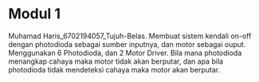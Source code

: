 # Modul 1
Muhamad Haris_6702194057_Tujuh-Belas.
Membuat sistem kendali on-off dengan photodioda sebagai sumber inputnya, dan motor sebagai ouput. 
Menggunakan 6 Photodioda, dan 2 Motor Driver.
Bila mana photodioda menangkap cahaya maka motor tidak akan berputar, 
dan apa bila photodioda tidak mendeteksi cahaya maka motor akan berputar.
